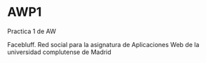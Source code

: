 # AWP1
Practica 1 de AW

Facebluff. Red social para la asignatura de Aplicaciones Web de la universidad complutense de Madrid
